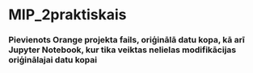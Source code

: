 # MIP_2praktiskais

### Pievienots Orange projekta fails, oriģinālā datu kopa, kā arī Jupyter Notebook, kur tika veiktas nelielas modifikācijas oriģinālajai datu kopai
